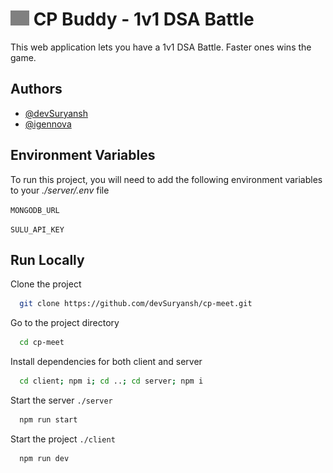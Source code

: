 # <img src="client/public/favicon.svg" alt="Favicon" width="30px" style="filter: invert(0.5)"> CP Buddy - 1v1 DSA Battle

This web application lets you have a 1v1 DSA Battle. Faster ones wins the game.

## Authors

- [@devSuryansh](https://www.github.com/devSuryansh)
- [@igennova](https://www.github.com/igennova)

## Environment Variables

To run this project, you will need to add the following environment variables to your _./server/.env_ file

`MONGODB_URL`

`SULU_API_KEY`

## Run Locally

Clone the project

```bash
  git clone https://github.com/devSuryansh/cp-meet.git
```

Go to the project directory

```bash
  cd cp-meet
```

Install dependencies for both client and server

```bash
  cd client; npm i; cd ..; cd server; npm i
```

Start the server `./server`

```bash
  npm run start
```

Start the project `./client`

```bash
  npm run dev
```
